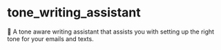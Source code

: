 # tone_writing_assistant
🤖 A tone aware writing assistant that assists you with setting up the right tone for your emails and texts.
